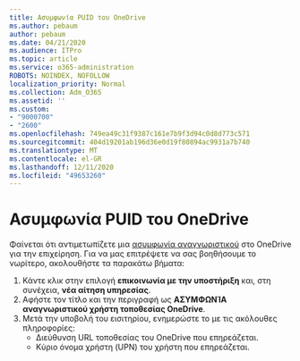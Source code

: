 ```yaml
---
title: Ασυμφωνία PUID του OneDrive
ms.author: pebaum
author: pebaum
ms.date: 04/21/2020
ms.audience: ITPro
ms.topic: article
ms.service: o365-administration
ROBOTS: NOINDEX, NOFOLLOW
localization_priority: Normal
ms.collection: Adm_O365
ms.assetid: ''
ms.custom:
- "9000700"
- "2600"
ms.openlocfilehash: 749ea49c31f9387c161e7b9f3d94c0d8d773c571
ms.sourcegitcommit: 404d19201ab196d36e0d19f80894ac9931a7b740
ms.translationtype: MT
ms.contentlocale: el-GR
ms.lasthandoff: 12/11/2020
ms.locfileid: "49653260"
---
```

# <a name="onedrive-puid-mismatch"></a>Ασυμφωνία PUID του OneDrive

Φαίνεται ότι αντιμετωπίζετε μια [ασυμφωνία αναγνωριστικού](https://docs.microsoft.com/sharepoint/troubleshoot/administration/access-denied-or-need-permission-error-sharepoint-online-or-onedrive-for-business#when-accessing-a-onedrive-site) στο OneDrive για την επιχείρηση. Για να μας επιτρέψετε να σας βοηθήσουμε το νωρίτερο, ακολουθήστε τα παρακάτω βήματα:

1. Κάντε κλικ στην επιλογή  **επικοινωνία με την υποστήριξη** και, στη συνέχεια,  **νέα αίτηση υπηρεσίας**.
2. Αφήστε τον τίτλο και την περιγραφή ως  **ΑΣΥΜΦΩΝΊΑ αναγνωριστικού χρήστη τοποθεσίας OneDrive**.
3. Μετά την υποβολή του εισιτηρίου, ενημερώστε το με τις ακόλουθες πληροφορίες:
    - Διεύθυνση URL τοποθεσίας του OneDrive που επηρεάζεται.
    - Κύριο όνομα χρήστη (UPN) του χρήστη που επηρεάζεται.

